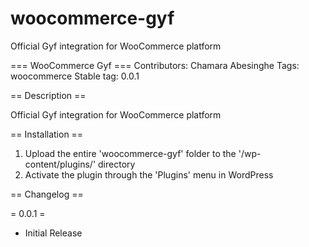 # woocommerce-gyf
Official Gyf integration for WooCommerce platform

=== WooCommerce Gyf ===
Contributors: Chamara Abesinghe
Tags: woocommerce
Stable tag: 0.0.1

== Description ==

Official Gyf integration for WooCommerce platform

== Installation ==

1. Upload the entire 'woocommerce-gyf' folder to the '/wp-content/plugins/' directory
2. Activate the plugin through the 'Plugins' menu in WordPress

== Changelog ==

= 0.0.1 =
* Initial Release
